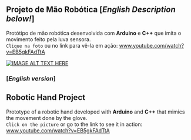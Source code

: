 ## Projeto de Mão Robótica [<i>English Description below!</i>]
Protótipo de mão robótica desenvolvida com <b>Arduino</b> e <b>C++</b> que imita o movimento feito pela luva sensora.
<br>`Clique na foto` ou no link para vê-la em ação: www.youtube.com/watch?v=EB5gkFAdTtA </br>

[![IMAGE ALT TEXT HERE](https://img.youtube.com/vi/EB5gkFAdTtA/0.jpg)](https://www.youtube.com/watch?v=EB5gkFAdTtA)

### [<i>English version</i>]
## Robotic Hand Project 
Prototype of a robotic hand developed with <b>Arduino</b> and <b>C++</b> that mimics the movement done by the glove.
<br>`Click on the picture` or go to the link to see it in action: www.youtube.com/watch?v=EB5gkFAdTtA </br>
